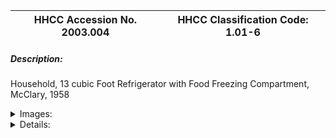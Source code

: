 | **HHCC Accession No. 2003.004** |**HHCC Classification Code:  1.01-6**|
| ----------- | ----------- |
##### Description:
Household, 13 cubic Foot Refrigerator with Food Freezing Compartment, McClary, 1958


<details>
	<summary>Images:</summary>
<div class="gallery gallery-wrapper--full" contenteditable="false" data-is-empty="false" data-translation="Add images" data-columns="6">
<figure class="gallery__item"><a href="#DOMAIN_NAME#gallery/1.01-6.jpg" data-size="1610x2110"><img src="#DOMAIN_NAME#gallery/1.01-6-thumbnail.jpg" alt=""></a></figure>
<figure class="gallery__item"><a href="#DOMAIN_NAME#gallery/1.01-6a.jpg" data-size="1215x2160"><img src="#DOMAIN_NAME#gallery/1.01-6a-thumbnail.jpg" alt=""></a></figure>
<figure class="gallery__item"><a href="#DOMAIN_NAME#gallery/1.01-6b.jpg" data-size="1148x2148"><img src="#DOMAIN_NAME#gallery/1.01-6b-thumbnail.jpg" alt=""></a></figure>
<figure class="gallery__item"><a href="#DOMAIN_NAME#gallery/1.01-6c.jpg" data-size="1120x2210"><img src="#DOMAIN_NAME#gallery/1.01-6c-thumbnail.jpg" alt=""></a></figure>
</div>
</details>


<details>
	<summary>Details:</summary>

##### Group:
1.01 Unitary Refrig and A/C Equipment and Systems - Household Cabinet Refrigerators

##### Make:
McClary,

##### Manufacturer:
Kelvinator of Canada, London Ontario for General Steel Wares

##### Model:
ZD13-85-1,

##### Serial No.:
F530121-8

##### Size:
30x 25x 63

##### Weight:


##### Circa:
1958

##### Rating:
Exhibit Quality, Excellent example of the genre

##### Patent Date/Number:
Canadian Patent 386,045 to 518,980; US Patent 1,886,601 to 2,724,628

##### Provenance:
From York County (York Region) Ontario, once a rich agricultural hinterlands, attracting early settlement in the last years of the 18th century. Located on the north slopes of the Oak Ridges Moraine, within 20 miles of Toronto, the County would also attract early ex-urban development, to be come a wealthy market place for the emerging household and consumer technologies of the early and mid 20th century. 

This artifact was sold in 1958 by T. H. Oliver, Refrigeration and Electric Sales and Service, Aurora, Ontario [an early worker in the field of agricultural, industrial and consumer technology],to a household application at 81 spruce St Aurora. It was in continuous service to the owner for over 42 years and is still fully operable.

##### Type and Design:
Operating system, compression refrigeration type, theoretical Carnot cycle. 
Design: unitary design and construction with insulated refrigerated cabinet, 
Evaporator and capillary line flow control and self-contained refrigerant condensing unit, sealed hermetic design, electric motor driven.

##### Construction:
Equipped with separate insulated freezer compartment and refrigerated plate for cooling the main food compartment, metal plate, vertical, rear mounted stack condenser.

This machine stands as a model of Post-World War II construction. The wooden framing, natural cork insulation and bolted steel panel construction of 1930's was gone to be by bolt-less formed steel construction, with wool fiber insulation and streamlined, child-proof hardware .

##### Material:
Original white enamel finish speaks well of the coating technology of the period, with out the yelowing and cracking of pre WWII paint technology

##### Special Features:
Modern Post World War II design, reminiscent of the design idiom of the day, Moving from the curved lines of the pre-war Art Deco period
New child-proof safety door lock, response to the loss of life by chidden and the safety promotions taken up by the industry itself ( See early examples of industry safety promotions)

##### Accessories:
:
Activated Carbon air purifier offered by McClary as a sales feature to a public increasingly expecting new sales features ' a major incentive of the industry to encourage second time buyers. The second time buyer was critical to stimulating the post WWII industrial economy.

Original owner's manual and recipe book

##### Capacities:
1/5 HP, 2.8 amp, F12 10.5 oz

##### Performance Characteristics:
Cracked plastic parts evident on the interior of the cabinet are an indicator of the early plastic's technology of the time. Here hardening and cracking were part of the experience of the period

##### Operation:


##### Control and Regulation:
Automatic temperature control of food compartment, operates on refrigerant "slop over" principle for food compartment providing automatic defrost, with freezer comparment on manual defrost

##### Targeted Market Segment:
Developed for the Post WWII market, for the second generation of refrigerator buyer, now anxious to benefit from the growing market in fast frozen food, available at a new generation of food stores across Canada

##### Consumer Acceptance:


##### Merchandising:


##### Market Price:


##### Technological Significance:
Unitary Refrigeration Equipment: The idea of a unitary piece of refrigeration or air conditioning equipment was a significant one in its own right, one that had to wait its time. The scientists, engineers and inventors in the early years of the 20th century were intrigued and obsessed with the power of the technology and of its possible market potential. What they saw was the newly discovered principles of physics and heat engines - following, for example, the early works of Carnot, Faraday, Kelvin, and the later work of Perkins, Larsen and Carrier, to name a few. 

They understood the promise of the technology for the public good, not to say its consumer sales potential. Early engineering work advanced on a multiple fronts with development of compressors, heat exchangers, valves and piping variously strung together in configurations that would be found to work, but only after much experimentation.

The arrival of unitary equipment, all those parts organised into a single whole, a single unit of construction, a 'black box', that could be offered to the consumer market was a significant technological and cultural event. Technologically the refrigerator would need to be seen to be safe, reliable, maintainable and useful. As well, in order to attract the development capital needed, it must be seen as potentially saleable and affordable, contributing to life's needs and desires. Its socio- cultural and economic significance was marked, for it would change much. As Canadians we would quickly come enjoy potentially healthier lives, expect new levels of comfort and convenience, with a broader, safer, more diverse and enjoyable diet. 

As a result, Canadians would quickly come to think of their day differently, for the day would be defined and punctuated in different ways than ever before, as a result of the introduction of modern, electric, household appliances, of which refrigerators, freezers and room air conditioners would be a central part, by the mid 20th century 

J. M Larsen produced a manually operated household refrigerator of sorts in 1913, but it was not until 1918 that the Kelvinator Company marketed the first automatic, unitary refrigerator for the home. In that year, it is reported to have sold sixty-seven machines. (See Note 1) The historic artifacts in Group 1.00, Unitary Equipment, including significant samplings the early work of Kelvinator of Canada, provide a rare view of the evolution of unitary refrigeration and air conditioning applications, as they evolved in Canada in the first half of the 20th century. 

For those formative years, the artifacts in this Group, 1.00, are typical of the offerings of the Canadian refrigeration and air conditioning industry. They personified the applications found in the homes, farms and commercial premises of the period for, those that could afford life's new amenities of comfort, convenience and privilege. 

This Specimen: is an example of a particular genre in the evolution of two temperature refrigeration system engineering for the household. Although the engineering design adopted here would be relatively short lived, it represented a major advance in refrigeration engineering, allowing a full two temperature refrigerator in a single cabinet, with single condensing unit. A a simple, transitional technology, the use of two static evaporators, operating at different temperatures was a major step in the evolution of the home refrigerator. 

The advent of the two-temperature refrigerator, one in every kitchen of the nation, would be a goal of the industry, one largely achieved well before the end of the century. The impact on the way Canadians lived and their expectations for daily diet and life style was significant- for it was the 'TV dinner' era had arrived along with the TV in the living room and the refrigerator freezer in the kitchen.

##### Industrial Significance:
An excellent example of the impressive Canadian manufacturing facilities for major appliances that developed in the 1950 to 60 in Ontario, prior to changing markets and  increased competition leading to down-sizing, consolidation and globalisation of the industry. This is an icon from the golden age of Canadian appliance manufacturing. 

The changing market would soon see the demise of Kelvinator of Canada as the pioneer in refrigeration manufacturing in Canada. During the early post WWII years Kelvinator sought to build production capacity in its London Ontario plant by manufacturing for other, 'come lately' companies, looking for a share of the post war boom market - such as General Steel Wares and Admiral.

##### Socio-economic Significance:


##### Socio-cultural Significance:
Representative of the growing engineering and marketing capacity developing in North America for technology based consumer goods, driving a new consumer based ecomomy and significally altering Canadian society and culture, as well as the nature of the traditional, resource-based economy of the country.

##### Donor:
G. Leslie Oliver, The T. H. Oliver HVACR Collection

##### HHCC Storage Location:


##### Tracking:


##### Bibliographic References:
See sales literature THOC

##### Notes:
THOC Ref No 1.01-6

##### Related Reports:
:
</details>
